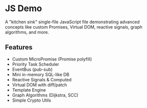 # JS Demo

A "kitchen sink" single-file JavaScript file demonstrating advanced concepts like custom Promises, Virtual DOM, reactive signals, graph algorithms, and more.

## Features
- Custom MicroPromise (Promise polyfill)
- Priority Task Scheduler
- EventBus (pub-sub)
- Mini in-memory SQL-like DB
- Reactive Signals & Computed
- Virtual DOM with diff/patch
- Template Engine
- Graph Algorithms (Dijkstra, SCC)
- Simple Crypto Utils
